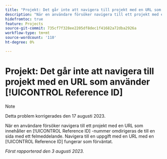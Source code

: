 ```yaml
---
title: "Projekt: Det går inte att navigera till projekt med en URL som använder referens-ID"
description: "När en användare försöker navigera till ett projekt med en URL som innehåller ett Reference ID-nummer, dirigeras de om till en sida med ett felmeddelande. Navigering till en uppgift med en URL med ett Reference ID fungerar som förväntat."
hidefromtoc: true
feature: Projects
source-git-commit: 735cf7f328ee2205df8dec1f41682a72dba2926a
workflow-type: tm+mt
source-wordcount: '110'
ht-degree: 0%

---
```



# Projekt: Det går inte att navigera till projekt med en URL som använder [!UICONTROL Reference ID]

>[!NOTE]
>
>Detta problem korrigerades den 17 augusti 2023.

När en användare försöker navigera till ett projekt med en URL som innehåller en [!UICONTROL Reference ID] -nummer omdirigeras de till en sida med ett felmeddelande. Navigera till en uppgift med en URL med en [!UICONTROL Reference ID] fungerar som förväntat.

_Först rapporterad den 3 augusti 2023._

